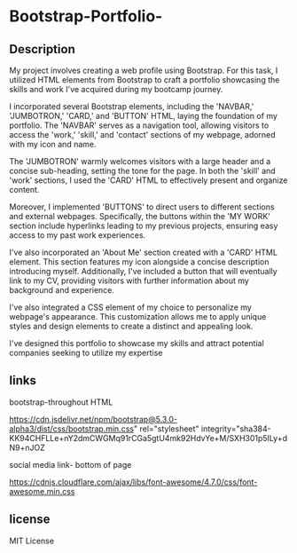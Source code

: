# Bootstrap-Portfolio-


## Description




My project involves creating a web profile using Bootstrap. For this task, I utilized HTML elements from Bootstrap to craft a portfolio showcasing the skills and work I've acquired during my bootcamp journey.

I incorporated several Bootstrap elements, including the 'NAVBAR,' 'JUMBOTRON,' 'CARD,' and 'BUTTON' HTML, laying the foundation of my portfolio. The 'NAVBAR' serves as a navigation tool, allowing visitors to access the 'work,' 'skill,' and 'contact' sections of my webpage, adorned with my icon and name.

The 'JUMBOTRON' warmly welcomes visitors with a large header and a concise sub-heading, setting the tone for the page. In both the 'skill' and 'work' sections, I used the 'CARD' HTML to effectively present and organize content.

Moreover, I implemented 'BUTTONS' to direct users to different sections and external webpages. Specifically, the buttons within the 'MY WORK' section include hyperlinks leading to my previous projects, ensuring easy access to my past work experiences.

I've also incorporated an 'About Me' section created with a 'CARD' HTML element. This section features my icon alongside a concise description introducing myself. Additionally, I've included a button that will eventually link to my CV, providing visitors with further information about my background and experience.

I've also integrated a CSS element of my choice to personalize my webpage's appearance. This customization allows me to apply unique styles and design elements to create a distinct and appealing look.

I've designed this portfolio to showcase my skills and attract potential companies seeking to utilize my expertise


## links 

bootstrap-throughout  HTML

https://cdn.jsdelivr.net/npm/bootstrap@5.3.0-alpha3/dist/css/bootstrap.min.css" rel="stylesheet" integrity="sha384-KK94CHFLLe+nY2dmCWGMq91rCGa5gtU4mk92HdvYe+M/SXH301p5ILy+dN9+nJOZ


social media link- bottom of page

https://cdnjs.cloudflare.com/ajax/libs/font-awesome/4.7.0/css/font-awesome.min.css

## license

MIT License

